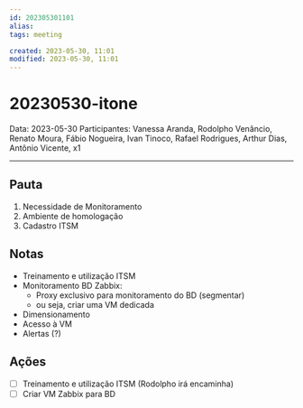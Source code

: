 ```yaml
---
id: 202305301101
alias: 
tags: meeting

created: 2023-05-30, 11:01
modified: 2023-05-30, 11:01
---
```

# 20230530-itone

Data: 2023-05-30
Participantes: Vanessa Aranda, Rodolpho Venâncio, Renato Moura, Fábio Nogueira, Ivan Tinoco, Rafael Rodrigues, Arthur Dias, Antônio Vicente, x1

---

## Pauta

1. Necessidade de Monitoramento
2. Ambiente de homologação
3. Cadastro ITSM

## Notas

- Treinamento e utilização ITSM
- Monitoramento BD Zabbix:
	- Proxy exclusivo para monitoramento do BD (segmentar)
	- ou seja, criar uma VM dedicada
- Dimensionamento
- Acesso à VM
- Alertas (?)

## Ações

- [ ] Treinamento e utilização ITSM (Rodolpho irá encaminha)
- [ ] Criar VM Zabbix para BD